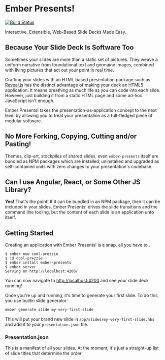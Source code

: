 # Ember Presents!

[![Build Status](https://travis-ci.org/cowboyd/ember-presents.svg?branch=master)](https://travis-ci.org/cowboyd/ember-presents)

Interactive, Extensible, Web-Based Slide Decks Made Easy.

## Because Your Slide Deck Is Software Too

Sometimes your slides are more than a static set of
pictures. They weave a uniform narrative from foundational text and
germaine images, combined with living pictures that act out your point
in real time.

Crafting your slides with an HTML based presentation package such as
[Reveal.js][1] has the distinct advantage of making your deck an
HTML5 application. It means breathing as much life as you can code
into each slide. However, just building it from a static HTML page
and some ad-hoc JavaScript isn't enough.

Ember Presents! takes the presentation-as-application concept to the
next level by allowing you to treat your presentation as a
full-fledged piece of modular software.

## No More Forking, Copying, Cutting and/or Pasting!

Themes, clip-art, stockpiles of shared slides, even `ember-presents`
itself are bundled as NPM packages which are installed, uninstalled
and upgraded as self-contained units with zero changes to
your presentation's codebase.

## Can I use Angular, React, or Some Other JS Library?

__Yes!__ That's the point! If it can be bundled in an NPM package, then it
can be included in your slides. Ember Presents! drives the slide
transitions and the command line tooling, but the content of each
slide is an application unto itself.

## Getting Started

Creating an application with Ember Presents! is a snap, all you have to .

```
$ ember new cool-prezzie
$ cd cool-prezzie
$ ember install ember-presents
$ ember server
Serving on http://localhost:4200/
```

You can now navigate to [http://localhost:4200][2]
and see your slide deck running!

Once you're up and running, it's time to generate your first slide. To
do this, you use builtin slide generator:

```js
ember generate slide my-very-first-slide
```

This will put your brand new slide in
`app/slides/my-very-first-slide.hbs` and add it to your `presentation.json` file.

### Presentation.json

This is a manifest of all your slides. At the moment, it's just a
straight-up list of slide titles that determine the order.


[1]: http://slid.es
[2]: http://localhost:4200
